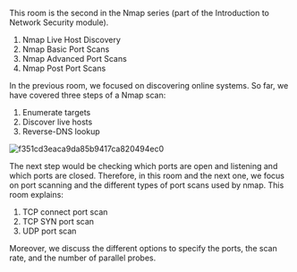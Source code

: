 This room is the second in the Nmap series (part of the Introduction to Network Security module).

1. Nmap Live Host Discovery
2. Nmap Basic Port Scans
3. Nmap Advanced Port Scans
4. Nmap Post Port Scans

In the previous room, we focused on discovering online systems. So far, we have covered three steps of a Nmap scan: 

1. Enumerate targets
2. Discover live hosts
3. Reverse-DNS lookup

![f351cd3eaca9da85b9417ca820494ec0](https://github.com/Taukir1515/Nmap/assets/65533124/061d8273-6240-477e-a51f-c259e034807a)



The next step would be checking which ports are open and listening and which ports are closed. Therefore, in this room and the next one, we focus on port scanning and the different types of port scans used by nmap. This room explains:

1. TCP connect port scan
2. TCP SYN port scan
3. UDP port scan

Moreover, we discuss the different options to specify the ports, the scan rate, and the number of parallel probes.
